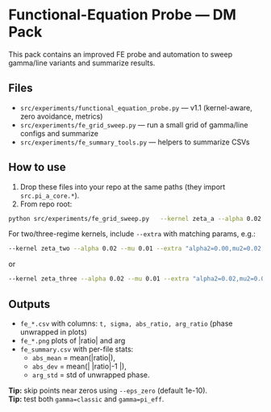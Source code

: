 # Functional-Equation Probe — DM Pack

This pack contains an improved FE probe and automation to sweep gamma/line variants and summarize results.

## Files
- `src/experiments/functional_equation_probe.py` — v1.1 (kernel-aware, zero avoidance, metrics)
- `src/experiments/fe_grid_sweep.py` — run a small grid of gamma/line configs and summarize
- `src/experiments/fe_summary_tools.py` — helpers to summarize CSVs

## How to use
1. Drop these files into your repo at the same paths (they import `src.pi_a_core.*`).  
2. From repo root:
```bash
python src/experiments/fe_grid_sweep.py   --kernel zeta_a --alpha 0.02 --mu 0.01   --tmin 10 --tmax 60 --Nt 200 --Nsum 20000   --outdir runs/phase2/fe_runs/a002_m001
```
For two/three-regime kernels, include `--extra` with matching params, e.g.:
```bash
--kernel zeta_two --alpha 0.02 --mu 0.01 --extra "alpha2=0.00,mu2=0.02,k02=0.0,n_star=2000,w_log=0.6"
```
or
```bash
--kernel zeta_three --alpha 0.02 --mu 0.01 --extra "alpha2=0.02,mu2=0.00,k02=0.0,alpha3=0.00,mu3=0.05,k03=0.0,n_star1=2000,n_star2=8000,w1=0.6,w2=0.6"
```

## Outputs
- `fe_*.csv` with columns: `t, sigma, abs_ratio, arg_ratio` (phase unwrapped in plots)  
- `fe_*.png` plots of |ratio| and arg
- `fe_summary.csv` with per-file stats:
  - `abs_mean` = mean(|ratio|),  
  - `abs_dev` = mean(| |ratio|-1 |),  
  - `arg_std` = std of unwrapped phase.

**Tip:** skip points near zeros using `--eps_zero` (default 1e-10).  
**Tip:** test both `gamma=classic` and `gamma=pi_eff`.
